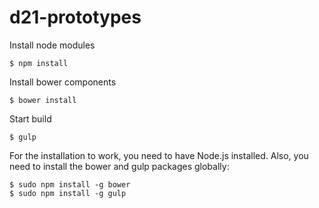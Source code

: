 # d21-prototypes

Install node modules

    $ npm install

Install bower components

    $ bower install

Start build

    $ gulp

For the installation to work, you need to have Node.js installed. Also, you need to
install the bower and gulp packages globally:

    $ sudo npm install -g bower
    $ sudo npm install -g gulp
